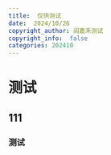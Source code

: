 ```yaml
---
title:  仅供测试
date:  2024/10/26
copyright_author: 阎嘉禾测试
copyright_info:  false
categories: 202410
---
```




# 测试

## 111

### 测试
